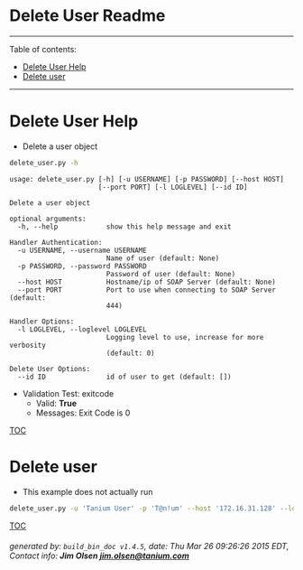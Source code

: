 Delete User Readme
===========================

---------------------------
<a name='toc'>Table of contents:</a>

  * [Delete User Help](#user-content-delete-user-help)
  * [Delete user](#user-content-delete-user)

---------------------------

# Delete User Help

  * Delete a user object

```bash
delete_user.py -h
```

```
usage: delete_user.py [-h] [-u USERNAME] [-p PASSWORD] [--host HOST]
                      [--port PORT] [-l LOGLEVEL] [--id ID]

Delete a user object

optional arguments:
  -h, --help            show this help message and exit

Handler Authentication:
  -u USERNAME, --username USERNAME
                        Name of user (default: None)
  -p PASSWORD, --password PASSWORD
                        Password of user (default: None)
  --host HOST           Hostname/ip of SOAP Server (default: None)
  --port PORT           Port to use when connecting to SOAP Server (default:
                        444)

Handler Options:
  -l LOGLEVEL, --loglevel LOGLEVEL
                        Logging level to use, increase for more verbosity
                        (default: 0)

Delete User Options:
  --id ID               id of user to get (default: [])
```

  * Validation Test: exitcode
    * Valid: **True**
    * Messages: Exit Code is 0



[TOC](#user-content-toc)


# Delete user

  * This example does not actually run

```bash
delete_user.py -u 'Tanium User' -p 'T@n!um' --host '172.16.31.128' --loglevel 1 --id 123456
```



[TOC](#user-content-toc)


###### generated by: `build_bin_doc v1.4.5`, date: Thu Mar 26 09:26:26 2015 EDT, Contact info: **Jim Olsen <jim.olsen@tanium.com>**
